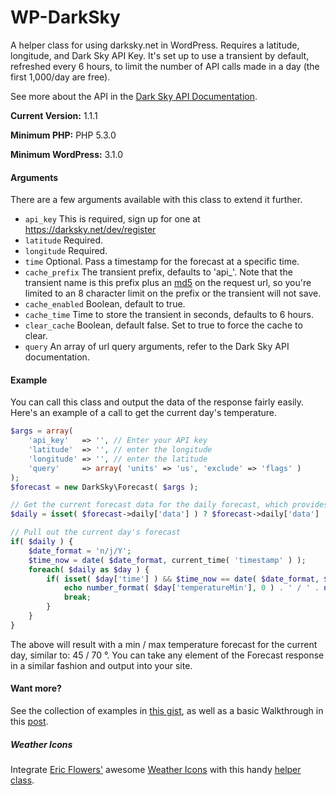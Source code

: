 # WP-DarkSky
A helper class for using darksky.net in WordPress. Requires a latitude, longitude, and Dark Sky API Key. It's set up to use a transient by default, refreshed every 6 hours, to limit the number of API calls made in a day (the first 1,000/day are free).

See more about the API in the [Dark Sky API Documentation](https://darksky.net/dev/docs).

**Current Version:** 1.1.1

**Minimum PHP:** PHP 5.3.0

**Minimum WordPress:** 3.1.0

#### Arguments

There are a few arguments available with this class to extend it further. 

- `api_key` This is required, sign up for one at https://darksky.net/dev/register
- `latitude` Required.
- `longitude` Required.
- `time`	Optional. Pass a timestamp for the forecast at a specific time.
- `cache_prefix` The transient prefix, defaults to 'api_'. Note that the transient name is this prefix plus an [md5](http://php.net/manual/en/function.md5.php) on the request url, so you're limited to an 8 character limit on the prefix or the transient will not save.
- `cache_enabled`	Boolean, default to true.
- `cache_time` Time to store the transient in seconds, defaults to 6 hours.
- `clear_cache` Boolean, default false. Set to true to force the cache to clear.
- `query`	An array of url query arguments, refer to the Dark Sky API documentation.

#### Example

You can call this class and output the data of the response fairly easily. Here's an example of a call to get the current day's temperature.

```php
$args = array(
	'api_key' 	=> '', // Enter your API key
	'latitude'	=> '', // enter the longitude
	'longitude'	=> '', // enter the latitude
	'query'		=> array( 'units' => 'us', 'exclude' => 'flags' )
);
$forecast = new DarkSky\Forecast( $args );

// Get the current forecast data for the daily forecast, which provides the next 7 days
$daily = isset( $forecast->daily['data'] ) ? $forecast->daily['data'] : false;

// Pull out the current day's forecast
if( $daily ) {
	$date_format = 'n/j/Y';
	$time_now = date( $date_format, current_time( 'timestamp' ) );
	foreach( $daily as $day ) {
		if( isset( $day['time'] ) && $time_now == date( $date_format, $day['time'] ) ) {
			echo number_format( $day['temperatureMin'], 0 ) . ' / ' . number_format( $day['temperatureMax'], 0 );
			break;
		}
	}
}
```

The above will result with a min / max temperature forecast for the current day, similar to: 45 / 70 &deg;. You can take any element of the Forecast response in a similar fashion and output into your site.

#### Want more?

See the collection of examples in [this gist](https://gist.github.com/joshuadavidnelson/d6fa0c17faf3f0ea0192), as well as a basic Walkthrough in this [post](https://joshuadnelson.com/weather-in-wordpress-with-forecast-io/).

##### Weather Icons

Integrate [Eric Flowers'](https://github.com/erikflowers) awesome [Weather Icons](https://github.com/erikflowers/weather-icons) with this handy [helper class](https://gist.github.com/joshuadavidnelson/12e9915ad81d62a6991c).